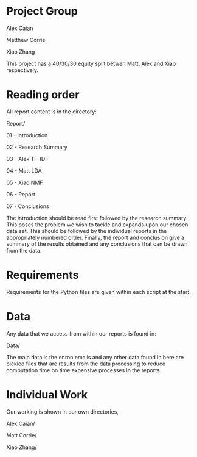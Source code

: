 # Project Group
Alex Caian

Matthew Corrie

Xiao Zhang

This project has a 40/30/30 equity split betwen Matt, Alex and Xiao respectively.

# Reading order
All report content is in the directory:

Report/

01 - Introduction

02 - Research Summary

03 - Alex TF-IDF

04 - Matt LDA

05 - Xiao NMF

06 - Report

07 - Conclusions

The introduction should be read first followed by the research summary. This poses the problem we wish to tackle and expands upon our chosen data set. This should be followed by the individual reports in the appropriately numbered order. Finally, the report and conclusion give a summary of the results obtained and any conclusions that can be drawn from the data.

# Requirements
Requirements for the Python files are given within each script at the start.

# Data
Any data that we access from within our reports is found in:

Data/

The main data is the enron emails and any other data found in here are pickled files that are results from the data processing to reduce computation time on time expensive processes in the reports.

# Individual Work
Our working is shown in our own directories,

Alex Caian/

Matt Corrie/

Xiao Zhang/
